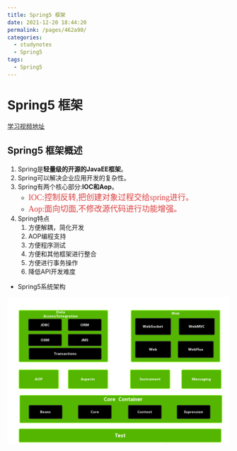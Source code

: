 ```yaml
---
title: Spring5 框架
date: 2021-12-20 18:44:20
permalink: /pages/462a90/
categories:
  - studynotes
  - Spring5
tags:
  - Spring5
---
```

# Spring5 框架

[学习视频地址](https://www.bilibili.com/video/BV1Vf4y127N5?from=search&seid=10332266168544277867&spm_id_from=333.337.0.0)

## Spring5 框架概述<badge text="Spring5(v5.2.6)" />

1. Spring是**轻量级的开源的JavaEE框架**。
2. Spring可以解决企业应用开发的复杂性。
3. Spring有两个核心部分:**IOC和Aop**。
   - <font color=#DC4040 size=4 face="黑体">IOC:控制反转,把创建对象过程交给spring进行。</font>
   - <font color=#DC4040 size=4 face="黑体">Aop:面向切面,不修改源代码进行功能增强。</font>
4. Spring特点
   1. 方便解耦，简化开发
   2. AOP编程支持
   3. 方便程序测试
   4. 方便和其他框架进行整合
   5. 方便进行事务操作
   6. 降低API开发难度

+ Spring5系统架构

![1640409636890](./images/01/00.png)

<Vssue title="Vssue Demo2"/>




